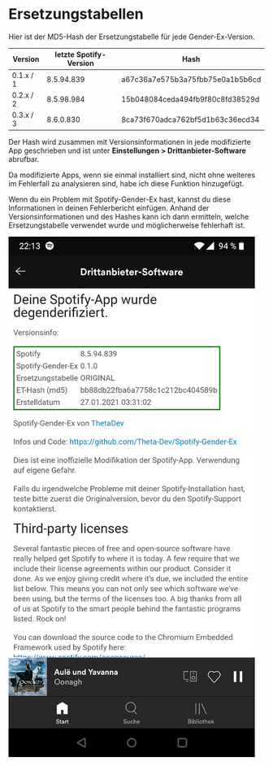 # Ersetzungstabellen

Hier ist der MD5-Hash der Ersetzungstabelle für jede Gender-Ex-Version.

| Version  | letzte Spotify-Version | Hash                             |
| -------  | ---------------------- | -------------------------------- |
| 0.1.x / 1| 8.5.94.839             | a67c36a7e575b3a75fbb75e0a1b5b6cd |
| 0.2.x / 2| 8.5.98.984             | 15b048084ceda494fb9f80c8fd38529d |
| 0.3.x / 3| 8.6.0.830              | 8ca73f670adca762bf5d1b63c36ecd34 |

Der Hash wird zusammen mit Versionsinformationen in jede modifizierte App geschrieben und ist unter
**Einstellungen > Drittanbieter-Software** abrufbar.

Da modifizierte Apps, wenn sie einmal installiert sind, nicht ohne weiteres im Fehlerfall zu analysieren sind,
habe ich diese Funktion hinzugefügt.

Wenn du ein Problem mit Spotify-Gender-Ex hast, kannst du diese Informationen in deinen Fehlerbericht einfügen.
Anhand der Versionsinformationen und des Hashes kann ich dann ermitteln, welche Ersetzungstabelle verwendet
wurde und möglicherweise fehlerhaft ist.

![](../assets/Screenshot2.jpg)
